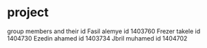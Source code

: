 # project
group members and their id
Fasil alemye  id 1403760
Frezer takele  id 1404730
Ezedin ahamed  id 1403734
Jbril muhamed id 1404702
